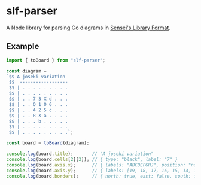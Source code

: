 # slf-parser

A Node library for parsing Go diagrams in [Sensei's Library Format](https://senseis.xmp.net/?HowDiagramsWork).

## Example

```javascript
import { toBoard } from "slf-parser";

const diagram =
`$$ A joseki variation
 $$  ------------------
 $$ | . . . . . . . . .
 $$ | . . . . . . . . .
 $$ | . . 7 3 X d . . .
 $$ | . . O 1 O 6 . . .
 $$ | . . 4 2 5 c . . .
 $$ | . . 8 X a . . . .
 $$ | . . . b . . . . .
 $$ | . . . . . . . . .
 $$ | . . . . . . . . .`;

const board = toBoard(diagram);

console.log(board.title);       // "A joseki variation"
console.log(board.cells[2][2]); // { type: "black", label: "7" }
console.log(board.axis.x);      // { labels: "ABCDEFGHJ", position: "north" }
console.log(board.axis.y);      // { labels: [19, 18, 17, 16, 15, 14, 13, 12, 11], position:  "west" }
console.log(board.borders);     // { north: true, east: false, south: false, west: true }
```
